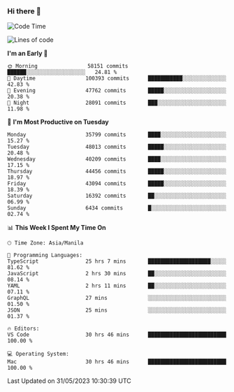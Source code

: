 ### Hi there 👋

<!--START_SECTION:waka-->
![Code Time](http://img.shields.io/badge/Code%20Time-4%2C016%20hrs%2029%20mins-blue)

![Lines of code](https://img.shields.io/badge/From%20Hello%20World%20I%27ve%20Written-98.2%20million%20lines%20of%20code-blue)

**I'm an Early 🐤** 

```text
🌞 Morning                58151 commits       ██████░░░░░░░░░░░░░░░░░░░   24.81 % 
🌆 Daytime                100393 commits      ███████████░░░░░░░░░░░░░░   42.83 % 
🌃 Evening                47762 commits       █████░░░░░░░░░░░░░░░░░░░░   20.38 % 
🌙 Night                  28091 commits       ███░░░░░░░░░░░░░░░░░░░░░░   11.98 % 
```
📅 **I'm Most Productive on Tuesday** 

```text
Monday                   35799 commits       ████░░░░░░░░░░░░░░░░░░░░░   15.27 % 
Tuesday                  48013 commits       █████░░░░░░░░░░░░░░░░░░░░   20.48 % 
Wednesday                40209 commits       ████░░░░░░░░░░░░░░░░░░░░░   17.15 % 
Thursday                 44456 commits       █████░░░░░░░░░░░░░░░░░░░░   18.97 % 
Friday                   43094 commits       █████░░░░░░░░░░░░░░░░░░░░   18.39 % 
Saturday                 16392 commits       ██░░░░░░░░░░░░░░░░░░░░░░░   06.99 % 
Sunday                   6434 commits        █░░░░░░░░░░░░░░░░░░░░░░░░   02.74 % 
```


📊 **This Week I Spent My Time On** 

```text
🕑︎ Time Zone: Asia/Manila

💬 Programming Languages: 
TypeScript               25 hrs 7 mins       ████████████████████░░░░░   81.62 % 
JavaScript               2 hrs 30 mins       ██░░░░░░░░░░░░░░░░░░░░░░░   08.14 % 
YAML                     2 hrs 11 mins       ██░░░░░░░░░░░░░░░░░░░░░░░   07.11 % 
GraphQL                  27 mins             ░░░░░░░░░░░░░░░░░░░░░░░░░   01.50 % 
JSON                     25 mins             ░░░░░░░░░░░░░░░░░░░░░░░░░   01.37 % 

🔥 Editors: 
VS Code                  30 hrs 46 mins      █████████████████████████   100.00 % 

💻 Operating System: 
Mac                      30 hrs 46 mins      █████████████████████████   100.00 % 
```


 Last Updated on 31/05/2023 10:30:39 UTC
<!--END_SECTION:waka-->


<!--
**rad182/rad182** is a ✨ _special_ ✨ repository because its `README.md` (this file) appears on your GitHub profile.

Here are some ideas to get you started:

- 🔭 I’m currently working on ...
- 🌱 I’m currently learning ...
- 👯 I’m looking to collaborate on ...
- 🤔 I’m looking for help with ...
- 💬 Ask me about ...
- 📫 How to reach me: ...
- 😄 Pronouns: ...
- ⚡ Fun fact: ...
-->
